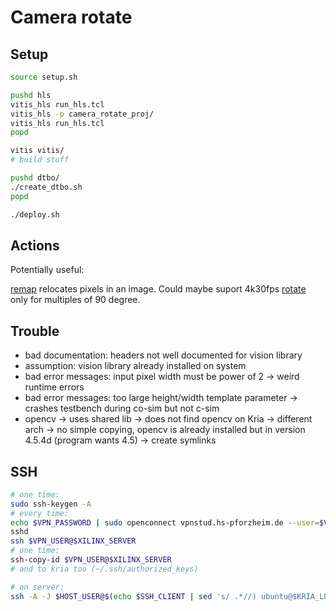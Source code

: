 # Camera rotate

## Setup

```bash
source setup.sh

pushd hls
vitis_hls run_hls.tcl 
vitis_hls -p camera_rotate_proj/
vitis_hls run_hls.tcl
popd

vitis vitis/
# build stuff

pushd dtbo/
./create_dtbo.sh
popd

./deploy.sh
```

## Actions

Potentially useful:

[remap](https://xilinx.github.io/Vitis_Libraries/vision/2022.1/api-reference.html#remap) relocates pixels in an image. Could maybe suport 4k30fps
[rotate](https://xilinx.github.io/Vitis_Libraries/vision/2022.1/api-reference.html#rotate) only for multiples of 90 degree.

## Trouble
- bad documentation: headers not well documented for vision library
- assumption: vision library already installed on system
- bad error messages: input pixel width must be power of 2 -> weird runtime errors
- bad error messages: too large height/width template parameter -> crashes testbench during co-sim but not c-sim
- opencv -> uses shared lib -> does not find opencv on Kria -> different arch -> no simple copying, opencv is already installed but in version 4.5.4d (program wants 4.5) -> create symlinks


## SSH

```bash
# one time:
sudo ssh-keygen -A
# every time:
echo $VPN_PASSWORD | sudo openconnect vpnstud.hs-pforzheim.de --user=$VPN_USER --passwd-on-stdin --background
sshd
ssh $VPN_USER@$XILINX_SERVER
# one time:
ssh-copy-id $VPN_USER@$XILINX_SERVER
# and to kria too (~/.ssh/authorized_keys)

# on server:
ssh -A -J $HOST_USER@$(echo $SSH_CLIENT | sed 's/ .*//) ubuntu@$KRIA_LOCAL_IP
```
